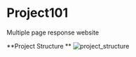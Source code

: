 # Project101
Multiple page response website

**Project Structure **
![project_structure](https://user-images.githubusercontent.com/72381679/191457399-89cc30e1-9e9a-42dd-9649-fd6099c093e7.png)
